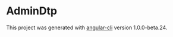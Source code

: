# AdminDtp

This project was generated with [angular-cli](https://github.com/angular/angular-cli) version 1.0.0-beta.24.